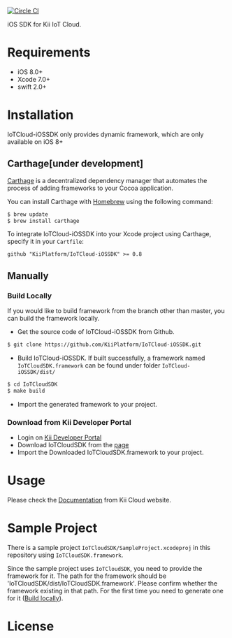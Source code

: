 [![Circle CI](https://circleci.com/gh/KiiPlatform/IoTCloud-iOSSDK/tree/master.svg?style=svg)](https://circleci.com/gh/KiiPlatform/IoTCloud-iOSSDK/tree/master)

iOS SDK for Kii IoT Cloud.

# Requirements

- iOS 8.0+
- Xcode 7.0+
- swift 2.0+

# Installation
IoTCloud-iOSSDK only provides dynamic framework, which are only available on iOS 8+

## Carthage[under development]

[Carthage](https://github.com/Carthage/Carthage) is a decentralized dependency manager that automates the process of adding frameworks to your Cocoa application.

You can install Carthage with [Homebrew](http://brew.sh/) using the following command:

```bash
$ brew update
$ brew install carthage
```

To integrate IoTCloud-iOSSDK into your Xcode project using Carthage, specify it in your `Cartfile`:

```ogdl
github "KiiPlatform/IoTCloud-iOSSDK" >= 0.8
```
## Manually

### Build Locally

If you would like to build framework from the branch other than master, you can build the framework locally.

- Get the source code of IoTCloud-iOSSDK from Github.

```bash
$ git clone https://github.com/KiiPlatform/IoTCloud-iOSSDK.git
```

- Build IoTCloud-iOSSDK. If built successfully, a framework named `IoTCloudSDK.framework` can be found under folder `IoTCloud-iOSSDK/dist/`

```bash
$ cd IoTCloudSDK
$ make build
```

- Import the generated framework to your project.

### Download from Kii Developer Portal

- Login on [Kii Developer Portal](http://en.kii.com/login-developers/)
- Download IoTCloudSDK from the [page](https://developer.kii.com/v2/downloads)
- Import the Downloaded IoTCloudSDK.framework to your project.

# Usage

Please check the [Documentation](http://documentation.kii.com/en/starts/iotsdk/) from Kii Cloud website.

# Sample Project

There is a sample project `IoTCloudSDK/SampleProject.xcodeproj` in this repository using `IoTCloudSDK.framework`.

Since the sample project uses `IoTCloudSDK`, you need to provide the framework for it. The path for the framework should be 'IoTCloudSDK/dist/IoTCloudSDK.framework'. Please confirm whether the framework existing in that path. For the first time you need to generate one for it ([Build locally](#build-locally)).  

# License
